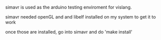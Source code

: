 simavr is used as the arduino testing enviroment for vislang.

simavr needed openGL and and libelf installed on my system to get it to work

once those are installed, go into simavr and do 'make install'
